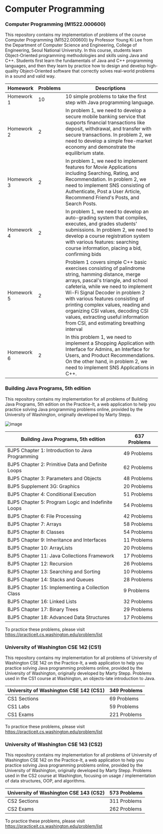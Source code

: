 # Computer Programming

### Computer Programming (M1522.000600)
This repository contains my implementation of problems of the course Computer Programming (M1522.000600) by Professor Young Ki Lee from the Department of Computer Science and Engineering, College of Engineering, Seoul National University. In this course, students learn Object-Oriented programming methodologies and skills using Java and C++. Students first learn the fundamentals of Java and C++ programming languages, and then they learn by practice how to design and develop high-quality Object-Oriented software that correctly solves real-world problems in a sound and valid way.


| Homework          | Problems         | Descriptions
| -----------       | -----------      | -----------
| Homework 1        | 10               | 10 simple problems to take the first step with Java programming language.
| Homework 2        | 2                | In problem 1, we need to develop a secure mobile banking service that supports financial transactions like deposit, withdrawal, and transfer with secure transactions. In problem 2, we need to develop a simple free-market economy and demonstrate the equilibrium state.
| Homework 3        | 2                | In problem 1, we need to implement features for Movie Applications including Searching, Rating, and Recommendation. In problem 2, we need to implement SNS consisting of Authenticate, Post a User Article, Recommend Friend's Posts, and Search Posts.
| Homework 4        | 2                | In problem 1, we need to develop an auto-grading system that compiles, executes, and grades students' submissions. In problem 2, we need to develop a course registration system with various features: searching course information, placing a bid, confirming bids
| Homework 5        | 2                | Problem 1 covers simple C++ basic exercises consisting of palindrome string, hamming distance, merge arrays, pascal's triangle, and school cafeteria, while we need to implement Wi-Fi Signal Decoder in problem 2 with various features consisting of printing complex values, reading and organizing CSI values, decoding CSI values, extracting useful information from CSI, and estimating breathing interval
| Homework 6        | 2                | In this problem 1, we need to implement a Shopping Application with Interface for Admins, an Interface for Users, and Product Recommendations. On the other hand, in problem 2, we need to implement SNS Applications in C++.

### Building Java Programs, 5th edition 
This repository contains my implementation for all problems of Building Java Programs, 5th edition on the Practice-It, a web application to help you practice solving Java programming problems online, provided by the University of Washington, originally developed by Marty Stepp.

![image](https://user-images.githubusercontent.com/23649434/146651621-1c540c65-dd33-44d5-be98-5993a3e39f92.png)

| Building Java Programs, 5th edition                   | 637 Problems      |
| -----------                                           | -----------       |
| BJP5 Chapter 1: Introduction to Java Programming      | 49 Problems       |
| BJP5 Chapter 2: Primitive Data and Definite Loops     | 62 Problems       |
| BJP5 Chapter 3: Parameters and Objects                | 48 Problems       |
| BJP5 Supplement 3G: Graphics                          | 20 Problems       |
| BJP5 Chapter 4: Conditional Execution                 | 51 Problems       |
| BJP5 Chapter 5: Program Logic and Indefinite Loops    | 54 Problems       |
| BJP5 Chapter 6: File Processing                       | 42 Problems       |
| BJP5 Chapter 7: Arrays                                | 58 Problems       |
| BJP5 Chapter 8: Classes                               | 54 Problems       |
| BJP5 Chapter 9: Inheritance and Interfaces            | 11 Problems       |
| BJP5 Chapter 10: ArrayLists                           | 20 Problems       |
| BJP5 Chapter 11: Java Collections Framework           | 17 Problems       |
| BJP5 Chapter 12: Recursion                            | 26 Problems       |
| BJP5 Chapter 13: Searching and Sorting                | 10 Problems       |
| BJP5 Chapter 14: Stacks and Queues                    | 28 Problems       |
| BJP5 Chapter 15: Implementing a Collection Class      | 9  Problems       |
| BJP5 Chapter 16: Linked Lists                         | 32 Problems       |
| BJP5 Chapter 17: Binary Trees                         | 29 Problems       |
| BJP5 Chapter 18: Advanced Data Structures             | 17 Problems       |

To practice these problems, please visit https://practiceit.cs.washington.edu/problem/list

### University of Washington CSE 142 (CS1) 
This repository contains my implementation for all problems of University of Washington CSE 142 on the Practice-It, a web application to help you practice solving Java programming problems online, provided by the University of Washington, originally developed by Marty Stepp. Problems used in the CS1 course at Washington, an objects-late introduction to Java.

| University of Washington CSE 142 (CS1)                | 349 Problems      |
| -----------                                           | -----------       |
| CS1 Sections                                          | 69 Problems       |
| CS1 Labs                                              | 59 Problems       |
| CS1 Exams                                             | 221 Problems      |

To practice these problems, please visit https://practiceit.cs.washington.edu/problem/list

### University of Washington CSE 143 (CS2)
This repository contains my implementation for all problems of University of Washington CSE 142 on the Practice-It, a web application to help you practice solving Java programming problems online, provided by the University of Washington, originally developed by Marty Stepp. Problems used in the CS2 course at Washington, focusing on usage / implementation of data structures, OOP, and algorithms.

| University of Washington CSE 143 (CS2)                | 573 Problems      |
| -----------                                           | -----------       |
| CS2 Sections                                          | 311 Problems      |
| CS2 Exams                                             | 262 Problems      |

To practice these problems, please visit https://practiceit.cs.washington.edu/problem/list





